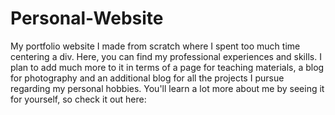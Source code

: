 # Personal-Website

My portfolio website I made from scratch where I spent too much time centering a div. Here, you can find my professional experiences and skills. I plan to add much more to it in terms of a page for teaching materials, a blog for photography and an additional blog for all the projects I pursue regarding my personal hobbies. You'll learn a lot more about me by seeing it for yourself, so check it out here:


